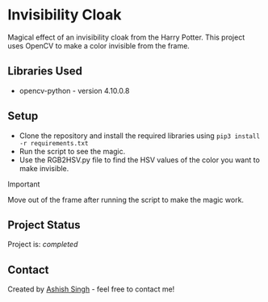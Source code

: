 # Invisibility Cloak

Magical effect of an invisibility cloak from the Harry Potter. This project uses OpenCV to make a color invisible from the frame.

## Libraries Used

- opencv-python - version 4.10.0.8

## Setup

- Clone the repository and install the required libraries using `pip3 install -r requirements.txt`
- Run the script to see the magic.
- Use the RGB2HSV.py file to find the HSV values of the color you want to make invisible.

> [!IMPORTANT]  
> Move out of the frame after running the script to make the magic work.

## Project Status

Project is: *completed*

## Contact

Created by [Ashish Singh](https://www.linkedin.com/in/45h15h/) - feel free to contact me!
